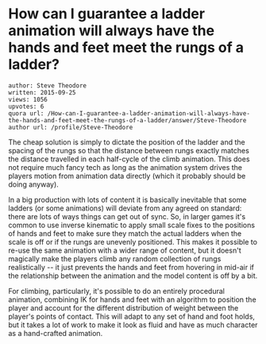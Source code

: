 # How can I guarantee a ladder animation will always have the hands and feet meet the rungs of a ladder?

	author: Steve Theodore
	written: 2015-09-25
	views: 1056
	upvotes: 6
	quora url: /How-can-I-guarantee-a-ladder-animation-will-always-have-the-hands-and-feet-meet-the-rungs-of-a-ladder/answer/Steve-Theodore
	author url: /profile/Steve-Theodore


The cheap solution is simply to dictate the position of the ladder and the spacing of the rungs so that the distance between rungs exactly matches the distance travelled in each half-cycle of the climb animation. This does not require much fancy tech as long as the animation system drives the players motion from animation data directly (which it probably should be doing anyway).

In a big production with lots of content it is basically inevitable that some ladders (or some animations) will deviate from any agreed on standard: there are lots of ways things can get out of sync. So, in larger games it's common to use inverse kinematic to apply small scale fixes to the positions of hands and feet to make sure they match the actual ladders when the scale is off or if the rungs are unevenly positioned. This makes it possible to re-use the same animation with a wider range of content, but it doesn't magically make the players climb any random collection of rungs realistically -- it just prevents the hands and feet from hovering in mid-air if the relationship between the animation and the model content is off by a bit.

For climbing, particularly, it's possible to do an entirely procedural animation, combining IK for hands and feet with an algorithm to position the player and account for the different distribution of weight between the player's points of contact. This will adapt to any set of hand and foot holds, but it takes a lot of work to make it look as fluid and have as much character as a hand-crafted animation.

